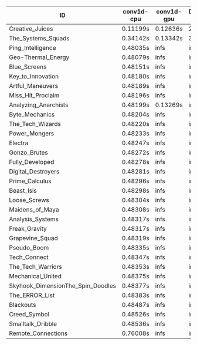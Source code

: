 |ID|conv1d-cpu|conv1d-gpu|DWSPConv2D-gpu|gemm-gpu|avg|
|-|-|-|-|-|-|
|Creative_Juices|0.11199s|0.12636s|2.99931s|1.84117s|1.26971s|
|The_Systems_Squads|0.34142s|0.13342s|3.22124s|4.52366s|2.05493s|
|Ping_Intelligence|0.48035s|infs|infs|4.61069s|infs|
|Geo-Thermal_Energy|0.48079s|infs|infs|4.60455s|infs|
|Blue_Screens|0.48151s|infs|infs|4.59608s|infs|
|Key_to_Innovation|0.48180s|infs|infs|4.57869s|infs|
|Artful_Maneuvers|0.48189s|infs|infs|4.58980s|infs|
|Miss_Hit_Proclaim|0.48196s|infs|infs|4.57792s|infs|
|Analyzing_Anarchists|0.48199s|0.13269s|infs|4.59558s|infs|
|Byte_Mechanics|0.48204s|infs|infs|4.57713s|infs|
|The_Tech_Wizards|0.48220s|infs|infs|4.59641s|infs|
|Power_Mongers|0.48233s|infs|infs|4.60461s|infs|
|Electra|0.48247s|infs|infs|4.59484s|infs|
|Gonzo_Brutes|0.48272s|infs|infs|4.57746s|infs|
|Fully_Developed|0.48278s|infs|infs|4.61688s|infs|
|Digital_Destroyers|0.48281s|infs|infs|4.57926s|infs|
|Prime_Calculus|0.48296s|infs|infs|4.58141s|infs|
|Beast_Isis|0.48298s|infs|infs|4.58421s|infs|
|Loose_Screws|0.48304s|infs|infs|4.57454s|infs|
|Maidens_of_Maya|0.48308s|infs|infs|4.59701s|infs|
|Analysis_Systems|0.48317s|infs|infs|4.57740s|infs|
|Freak_Gravity|0.48317s|infs|infs|4.61202s|infs|
|Grapevine_Squad|0.48319s|infs|infs|4.57850s|infs|
|Pseudo_Boom|0.48335s|infs|infs|4.58556s|infs|
|Tech_Connect|0.48347s|infs|infs|4.60926s|infs|
|The_Tech_Warriors|0.48353s|infs|infs|4.59043s|infs|
|Mechanical_United|0.48375s|infs|infs|4.59372s|infs|
|Skyhook_DimensionThe_Spin_Doodles|0.48377s|infs|infs|4.59991s|infs|
|The_ERROR_List|0.48383s|infs|infs|4.58912s|infs|
|Blackouts|0.48487s|infs|infs|4.56318s|infs|
|Creed_Symbol|0.48526s|infs|infs|4.58665s|infs|
|Smalltalk_Dribble|0.48536s|infs|infs|4.60126s|infs|
|Remote_Connections|0.76008s|infs|infs|4.58095s|infs|
